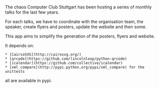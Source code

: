 The chaos Computer Club Stuttgart has been hosting a series of monthly
talks for the last few years.

For each talks, we have to coordinate with the organisation team, the
speaker, create flyers and posters, update the website and then some.

This app aims to simplify the generation of the posters, flyers and
website.

It depends on:

    * [CairsoSVG](http://cairosvg.org/)
    * [qrcode](https://github.com/lincolnloop/python-qrcode)
    * [icalendar](https://github.com/collective/icalendar)
    * [xml_compare](http://pypi.python.org/pypi/xml_compare) for the unittests

all are available in pypi.